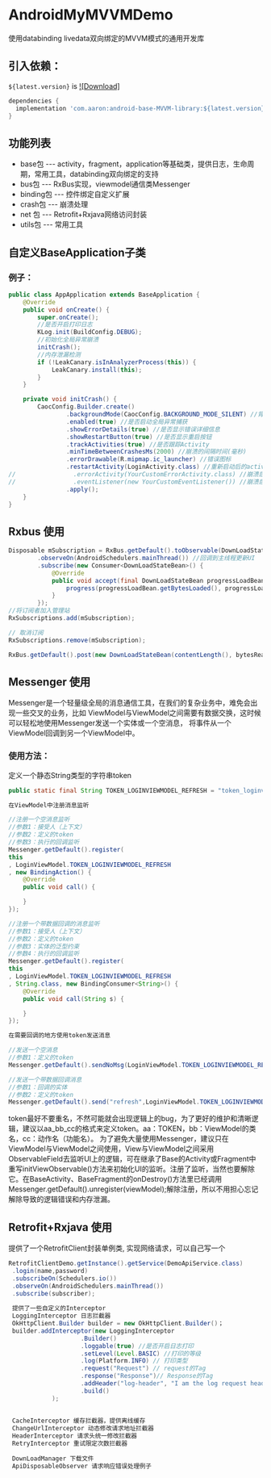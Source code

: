 # AndroidMyMVVMDemo
使用databinding livedata双向绑定的MVVM模式的通用开发库

## 引入依赖：
`${latest.version}` is [![Download]](https://bintray.com/beta/#/aaronstars/android-library/RetrofitRxJaveLibrary/_latestVersion)

```groovy
dependencies {
  implementation 'com.aaron:android-base-MVVM-library:${latest.version}'
}
```

## 功能列表
- base包    --- activity，fragment，application等基础类，提供日志，生命周期，常用工具，databinding双向绑定的支持
- bus包     --- RxBus实现，viewmodel通信类Messenger
- binding包 --- 控件绑定自定义扩展
- crash包   --- 崩溃处理
- net 包    --- Retrofit+Rxjava网络访问封装
- utils包   --- 常用工具

## 自定义BaseApplication子类
### 例子：

```java
public class AppApplication extends BaseApplication {
    @Override
    public void onCreate() {
        super.onCreate();
        //是否开启打印日志
        KLog.init(BuildConfig.DEBUG);
        //初始化全局异常崩溃
        initCrash();
        //内存泄漏检测
        if (!LeakCanary.isInAnalyzerProcess(this)) {
            LeakCanary.install(this);
        }
    }

    private void initCrash() {
        CaocConfig.Builder.create()
                .backgroundMode(CaocConfig.BACKGROUND_MODE_SILENT) //背景模式,开启沉浸式
                .enabled(true) //是否启动全局异常捕获
                .showErrorDetails(true) //是否显示错误详细信息
                .showRestartButton(true) //是否显示重启按钮
                .trackActivities(true) //是否跟踪Activity
                .minTimeBetweenCrashesMs(2000) //崩溃的间隔时间(毫秒)
                .errorDrawable(R.mipmap.ic_launcher) //错误图标
                .restartActivity(LoginActivity.class) //重新启动后的activity
//                .errorActivity(YourCustomErrorActivity.class) //崩溃后的错误activity
//                .eventListener(new YourCustomEventListener()) //崩溃后的错误监听
                .apply();
    }
}
```

## Rxbus 使用

```java
Disposable mSubscription = RxBus.getDefault().toObservable(DownLoadStateBean.class)
        .observeOn(AndroidSchedulers.mainThread()) //回调到主线程更新UI
        .subscribe(new Consumer<DownLoadStateBean>() {
            @Override
            public void accept(final DownLoadStateBean progressLoadBean) throws Exception {
                progress(progressLoadBean.getBytesLoaded(), progressLoadBean.getTotal());
            }
        });
//将订阅者加入管理站
RxSubscriptions.add(mSubscription);

// 取消订阅
RxSubscriptions.remove(mSubscription);

RxBus.getDefault().post(new DownLoadStateBean(contentLength(), bytesReaded, tag));
```

## Messenger 使用

Messenger是一个轻量级全局的消息通信工具，在我们的复杂业务中，难免会出现一些交叉的业务，比如
ViewModel与ViewModel之间需要有数据交换，这时候可以轻松地使用Messenger发送一个实体或一个空消息，
将事件从一个ViewModel回调到另一个ViewModel中。

### 使用方法：
定义一个静态String类型的字符串token
```java
public static final String TOKEN_LOGINVIEWMODEL_REFRESH = "token_loginviewmodel_refresh";

在ViewModel中注册消息监听

//注册一个空消息监听
//参数1：接受人（上下文）
//参数2：定义的token
//参数3：执行的回调监听
Messenger.getDefault().register(
this
, LoginViewModel.TOKEN_LOGINVIEWMODEL_REFRESH
, new BindingAction() {
    @Override
    public void call() {

    }
});

//注册一个带数据回调的消息监听
//参数1：接受人（上下文）
//参数2：定义的token
//参数3：实体的泛型约束
//参数4：执行的回调监听
Messenger.getDefault().register(
this
, LoginViewModel.TOKEN_LOGINVIEWMODEL_REFRESH
, String.class, new BindingConsumer<String>() {
    @Override
    public void call(String s) {

    }
});

在需要回调的地方使用token发送消息

//发送一个空消息
//参数1：定义的token
Messenger.getDefault().sendNoMsg(LoginViewModel.TOKEN_LOGINVIEWMODEL_REFRESH);

//发送一个带数据回调消息
//参数1：回调的实体
//参数2：定义的token
Messenger.getDefault().send("refresh",LoginViewModel.TOKEN_LOGINVIEWMODEL_REFRESH);
```

token最好不要重名，不然可能就会出现逻辑上的bug，为了更好的维护和清晰逻辑，建议以aa_bb_cc的格式来定义token。aa：TOKEN，bb：ViewModel的类名，cc：动作名（功能名）。
为了避免大量使用Messenger，建议只在ViewModel与ViewModel之间使用，View与ViewModel之间采用ObservableField去监听UI上的逻辑，可在继承了Base的Activity或Fragment中重写initViewObservable()方法来初始化UI的监听。注册了监听，当然也要解除它。在BaseActivity、BaseFragment的onDestroy()方法里已经调用Messenger.getDefault().unregister(viewModel);解除注册，所以不用担心忘记解除导致的逻辑错误和内存泄漏。

## Retrofit+Rxjava 使用

提供了一个RetrofitClient封装单例类, 实现网络请求，可以自己写一个

```java
RetrofitClientDemo.getInstance().getService(DemoApiService.class)
 .login(name,password)
 .subscribeOn(Schedulers.io())
 .observeOn(AndroidSchedulers.mainThread())
 .subscribe(subscriber);
 
 提供了一些自定义的Interceptor
 LoggingInterceptor 日志拦截器
 OkHttpClient.Builder builder = new OkHttpClient.Builder()；
 builder.addInterceptor(new LoggingInterceptor
                    .Builder()
                    .loggable(true) //是否开启日志打印
                    .setLevel(Level.BASIC) //打印的等级
                    .log(Platform.INFO) // 打印类型
                    .request("Request") // request的Tag
                    .response("Response")// Response的Tag
                    .addHeader("log-header", "I am the log request header.") // 添加打印头, 注意 key 和 value 都不能是中文
                    .build()
            );
 
 
 CacheInterceptor 缓存拦截器，提供离线缓存
 ChangeUrlInterceptor 动态修改请求地址拦截器
 HeaderInterceptor 请求头统一修改拦截器
 RetryInterceptor 重试限定次数拦截器
 
 DownLoadManager 下载文件
 ApiDisposableObserver 请求响应错误处理例子
```
